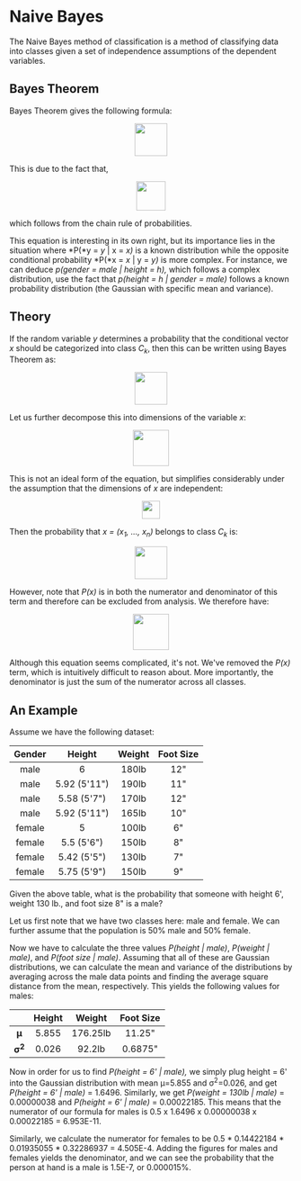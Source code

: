 Naive Bayes
===========

The Naive Bayes method of classification is a method of classifying data into classes given a set of independence assumptions of the dependent variables.

Bayes Theorem
-------------
Bayes Theorem gives the following formula:<p align="center">
  <img src="https://imgur.com/ibGyb3o.png" height="58">
</p>

This is due to the fact that,<p align="center">
  <img src="https://imgur.com/Z1q0srb.png" height="52">
</p>

which follows from the chain rule of probabilities.

This equation is interesting in its own right, but its importance lies in the situation where *P(*y = *y* | x = *x)* is a known distribution while the opposite conditional probability *P(*x = *x* | y = *y)* is more complex. For instance, we can deduce  *p(*gender* = male *| height* = h),* which follows a complex distribution, use the fact that *p(*height* = h *| gender* = male)* follows a known probability distribution (the Gaussian with specific mean and variance).

Theory
------

If the random variable *y* determines a probability that the conditional vector *x* should be categorized into class *C<sub>k</sub>*, then this can be written using Bayes Theorem as:<p align="center">
  <img src="https://imgur.com/ho5S410.png" height="58">
</p>

Let us further decompose this into dimensions of the variable *x*:<p align="center">
  <img src="https://imgur.com/vjynMPW.png" height="64">
</p>

This is not an ideal form of the equation, but simplifies considerably under the assumption that the dimensions of *x* are independent:<p align="center">
  <img src="https://imgur.com/Oe1pz2i.png" height="32">
</p>

Then the probability that *x = (x<sub>1</sub>, ..., x<sub>n</sub>)* belongs to class *C<sub>k</sub>* is:<p align="center">
  <img src="https://imgur.com/Fqkhs0Q.png" height="58">
</p>

However, note that *P(x)* is in both the numerator and denominator of this term and therefore can be excluded from analysis. We therefore have:<p align="center">
  <img src="https://imgur.com/8hEOSxj.png" height="64">
</p>

Although this equation seems complicated, it's not. We've removed the *P(x)* term, which is intuitively difficult to reason about. More importantly, the denominator is just the sum of the numerator across all classes.

An Example
----------

Assume we have the following dataset:

| Gender | Height	      | Weight | Foot Size
|:------:|:------------:|:------:|:--------:
| male   | 6	          | 180lb  | 12"
| male	 | 5.92 (5'11") |	190lb  | 11"
| male	 | 5.58 (5'7")  |	170lb	 | 12"
| male	 | 5.92 (5'11") |	165lb	 | 10"
| female | 5	          | 100lb	 | 6"
| female | 5.5 (5'6")	  | 150lb	 | 8"
| female | 5.42 (5'5")	| 130lb	 | 7"
| female | 5.75 (5'9")	| 150lb	 | 9"

Given the above table, what is the probability that someone with height 6', weight 130 lb., and foot size 8" is a male?

Let us first note that we have two classes here: male and female. We can further assume that the population is 50% male and 50% female.

Now we have to calculate the three values *P(height | male)*, *P(weight | male)*, and *P(foot size | male)*. Assuming that all of these are Gaussian distributions, we can calculate the mean and variance of the distributions by averaging across the male data points and finding the average square distance from the mean, respectively. This yields the following values for males:


|                   | Height | Weight   | Foot Size
|:-----------------:|:------:|:--------:|:--------:
| **μ**             | 5.855  | 176.25lb | 11.25"
| **σ<sup>2</sup>**	| 0.026  |	92.2lb  | 0.6875"

Now in order for us to find *P(*height* = 6' | *male*),* we simply plug height = 6' into the Gaussian distribution with mean μ=5.855 and σ<sup>2</sup>=0.026, and get *P(*height = *6'* | male*)* = 1.6496. Similarly, we get *P(*weight = *130lb* | male*)* = 0.00000038 and *P(*height = *6'* | male*)* = 0.00022185. This means that the numerator of our formula for males is 0.5 x 1.6496 x 0.00000038 x 0.00022185 = 6.953E-11.

Similarly, we calculate the numerator for females to be 0.5 \* 0.14422184 \* 0.01935055 \* 0.32286937 = 4.505E-4. Adding the figures for males and females yields the denominator, and we can see the probability that the person at hand is a male is 1.5E-7, or 0.000015%.
